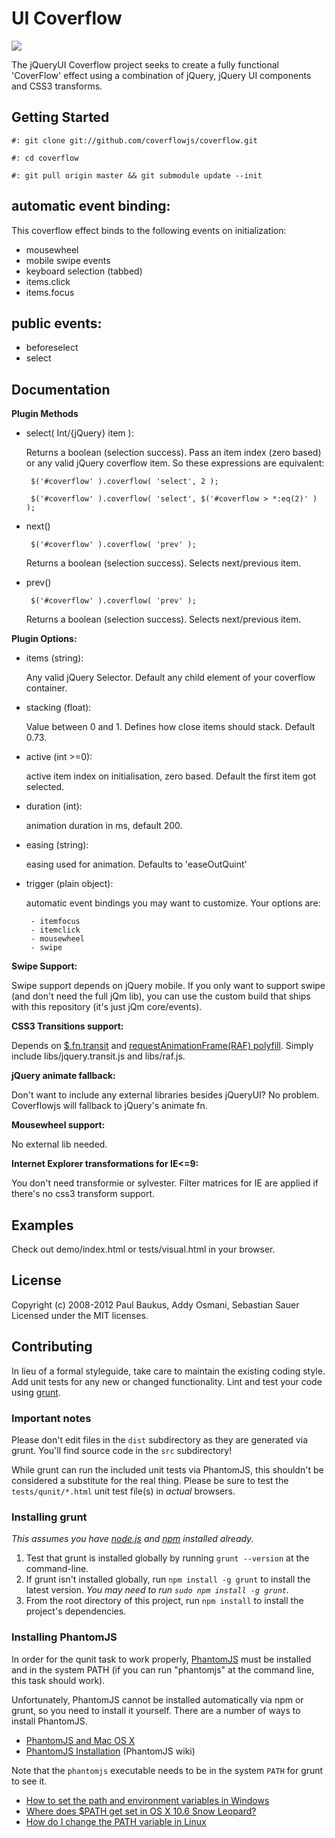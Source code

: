 # UI Coverflow

![](https://raw.github.com/coverflowjs/coverflow/master/demo/img/screenshot.png)

The jQueryUI Coverflow project seeks to create a fully functional 'CoverFlow' effect using a combination of jQuery, jQuery UI components and CSS3 transforms.

## Getting Started

`#: git clone git://github.com/coverflowjs/coverflow.git`

`#: cd coverflow`

`#: git pull origin master && git submodule update --init`

## automatic event binding:

This coverflow effect binds to the following events on initialization:

 - mousewheel
 - mobile swipe events
 - keyboard selection (tabbed)
 - items.click
 - items.focus

## public events:
 - beforeselect
 - select

## Documentation

**Plugin Methods**

 - select( Int/{jQuery} item ):

    Returns a boolean (selection success). Pass an item index (zero based) or any valid jQuery coverflow item. So these expressions are equivalent:

    ` $('#coverflow' ).coverflow( 'select', 2 );`

    ` $('#coverflow' ).coverflow( 'select', $('#coverflow > *:eq(2)' ) );`

 - next()

    ` $('#coverflow' ).coverflow( 'prev' );`

    Returns a boolean (selection success). Selects next/previous item.
    
 - prev()

    ` $('#coverflow' ).coverflow( 'prev' );`

    Returns a boolean (selection success). Selects next/previous item.


**Plugin Options:**

 - items (string):

    Any valid jQuery Selector. Default any child element of your coverflow container.

 - stacking (float):

    Value between 0 and 1. Defines how close items should stack. Default 0.73.

 - active (int >=0):

    active item index on initialisation, zero based. Default the first item got selected.

 - duration (int):

    animation duration in ms, default 200.

 - easing (string):

    easing used for animation. Defaults to 'easeOutQuint'

 - trigger (plain object):

    automatic event bindings you may want to customize. Your options are:

        - itemfocus
        - itemclick
        - mousewheel
        - swipe

**Swipe Support:**

Swipe support depends on jQuery mobile. If you only want to support swipe (and don't need the full jQm lib), you can use the custom build that ships with this repository (it's just jQm core/events).

**CSS3 Transitions support:**

Depends on [$.fn.transit](https://github.com/rstacruz/jquery.transit) and [requestAnimationFrame(RAF) polyfill](https://gist.github.com/paulirish/1579671). Simply include libs/jquery.transit.js and libs/raf.js.

**jQuery animate fallback:**

Don't want to include any external libraries besides jQueryUI? No problem. Coverflowjs will fallback to jQuery's animate fn.

**Mousewheel support:**

No external lib needed.

**Internet Explorer transformations for IE<=9:**

You don't need transformie or sylvester. Filter matrices for IE are applied if there's no css3 transform support.

## Examples

Check out demo/index.html or tests/visual.html in your browser.

## License
Copyright (c) 2008-2012 Paul Baukus, Addy Osmani, Sebastian Sauer
Licensed under the MIT licenses.

## Contributing
In lieu of a formal styleguide, take care to maintain the existing coding style. Add unit tests for any new or changed functionality. Lint and test your code using [grunt](https://github.com/cowboy/grunt).

### Important notes
Please don't edit files in the `dist` subdirectory as they are generated via grunt. You'll find source code in the `src` subdirectory!

While grunt can run the included unit tests via PhantomJS, this shouldn't be considered a substitute for the real thing. Please be sure to test the `tests/qunit/*.html` unit test file(s) in _actual_ browsers.

### Installing grunt
_This assumes you have [node.js](http://nodejs.org/) and [npm](http://npmjs.org/) installed already._

1. Test that grunt is installed globally by running `grunt --version` at the command-line.
1. If grunt isn't installed globally, run `npm install -g grunt` to install the latest version. _You may need to run `sudo npm install -g grunt`._
1. From the root directory of this project, run `npm install` to install the project's dependencies.

### Installing PhantomJS

In order for the qunit task to work properly, [PhantomJS](http://www.phantomjs.org/) must be installed and in the system PATH (if you can run "phantomjs" at the command line, this task should work).

Unfortunately, PhantomJS cannot be installed automatically via npm or grunt, so you need to install it yourself. There are a number of ways to install PhantomJS.

* [PhantomJS and Mac OS X](http://ariya.ofilabs.com/2012/02/phantomjs-and-mac-os-x.html)
* [PhantomJS Installation](http://code.google.com/p/phantomjs/wiki/Installation) (PhantomJS wiki)

Note that the `phantomjs` executable needs to be in the system `PATH` for grunt to see it.

* [How to set the path and environment variables in Windows](http://www.computerhope.com/issues/ch000549.htm)
* [Where does $PATH get set in OS X 10.6 Snow Leopard?](http://superuser.com/questions/69130/where-does-path-get-set-in-os-x-10-6-snow-leopard)
* [How do I change the PATH variable in Linux](https://www.google.com/search?q=How+do+I+change+the+PATH+variable+in+Linux)
